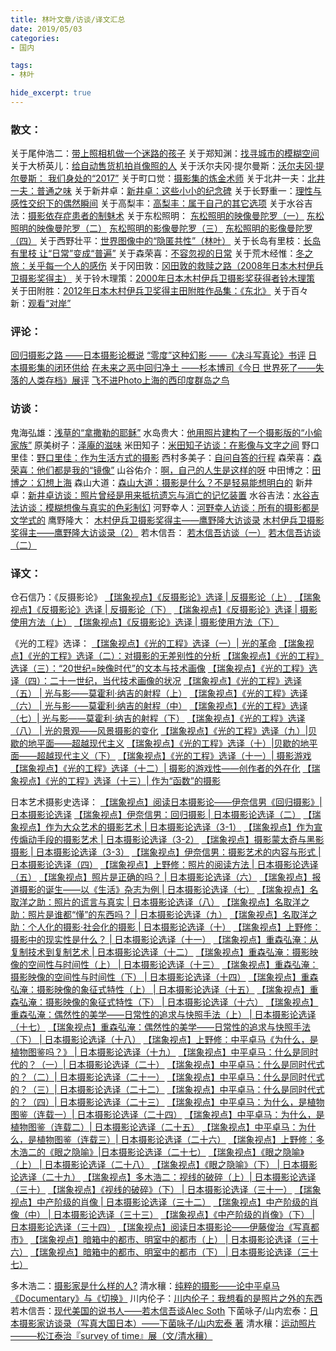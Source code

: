 ```yaml
---
title: 林叶文章/访谈/译文汇总
date: 2019/05/03
categories:
- 国内

tags:
- 林叶

hide_excerpt: true
---
```




> 



<!--more-->

### 散文：

关于尾仲浩二：[带上照相机做一个迷路的孩子](https://www.douban.com/note/711054882/)
关于郑知渊：[找寻城市的模糊空间](https://www.douban.com/note/686475173/)
关于大桥英儿：[给自动售货机拍肖像照的人](https://www.douban.com/note/666405760/)
关于沃尔夫冈·提尔曼斯：[沃尔夫冈·提尔曼斯： 我们身处的“2017”](https://www.douban.com/note/637074175/)
关于町口觉：[摄影集的炼金术师](https://www.douban.com/note/601903143/)
关于北井一夫：[北井一夫：普通之味](https://www.douban.com/note/599194390/)
关于新井卓：[新井卓：这些小小的纪念碑](https://www.douban.com/note/589302821/)
关于长野重一：[理性与感性交织下的偶然瞬间](https://www.douban.com/note/586833258/)
关于高梨丰：[高梨丰：属于自己的其它选项](https://www.douban.com/note/586831535/)
关于水谷吉法：[摄影依存症患者的制魅术](https://www.douban.com/note/586828202/)
关于东松照明：
[东松照明的映像曼陀罗（一）](https://www.douban.com/note/546063376/)
[东松照明的映像曼陀罗（二）](https://www.douban.com/note/546064088/)
[东松照明的影像曼陀罗（三）](https://www.douban.com/note/557538135/)
[东松照明的影像曼陀罗（四）](https://www.douban.com/note/557539468/)
关于西野壮平：[世界图像中的“隐匿共性”（林叶）](https://www.douban.com/note/532207186/)
关于长岛有里枝：[长岛有里枝 让“日常”变成“普遍”](https://www.douban.com/note/484509005/)
关于森荣喜：[不容忽视的日常](https://www.douban.com/note/341135274/)
关于荒木经惟：[冬之旅：关乎每一个人的感伤](https://www.douban.com/note/323559146/)
关于冈田敦：[冈田敦的救赎之路（2008年日本木村伊兵卫摄影奖得主）](https://www.douban.com/note/318328429/)
关于铃木理策：[2000年日本木村伊兵卫摄影奖获得者铃木理策](https://www.douban.com/note/308062598/)
关于田附胜：[2012年日本木村伊兵卫奖得主田附胜作品集：《东北》](https://www.douban.com/note/302185423/)
关于百々新：[观看“对岸”](https://www.douban.com/note/301039739/)


### 评论：

[回归摄影之路 ——日本摄影论概说](https://www.douban.com/note/654249638/)
[“零度”这种幻影 ——《决斗写真论》书评](https://www.douban.com/note/637075289/)
[日本摄影集的闭环供给](https://www.douban.com/note/657292144/)
[在未来之恶中回归净土 ——杉本博司《今日 世界死了——失落的人类存档》展评](https://www.douban.com/note/590598362/)
[飞不进Photo上海的西印度群岛之鸟](https://www.douban.com/note/516988510/)


### 访谈：

鬼海弘雄：[浅草的“拿撒勒的耶稣”](https://www.douban.com/note/703380858/)
水岛贵大：[他用照片建构了一个摄影版的“小偷家族”](https://www.douban.com/note/702124645/)
原美树子：[泽庵的滋味](https://www.douban.com/note/681033536/)
米田知子：[米田知子访谈：在影像与文字之间](https://www.douban.com/note/631666848/)
野口里佳：[野口里佳：作为生活方式的摄影](https://www.douban.com/note/630160815/)
西村多美子：[自问自答的行程](https://www.douban.com/note/610255487/)
森荣喜：[森荣喜：他们都是我的“镜像”](https://www.douban.com/note/604999943/)
山谷佑介：[啊，自己的人生是这样的呀](https://www.douban.com/note/596243756/)
中田博之：[田博之：幻想上海](https://www.douban.com/note/593893406/)
森山大道：[森山大道：摄影是什么？不是轻易能想明白的](https://www.douban.com/note/589798091/)
新井卓：[新井卓访谈：照片曾经是用来抵抗遗忘与消亡的记忆装置](https://www.douban.com/note/586829658/)
水谷吉法：[水谷吉法访谈：模糊想像与真实的色彩制幻](https://www.douban.com/note/586827345/)
河野幸人：[河野幸人访谈：所有的摄影都是文学式的](https://www.douban.com/note/586826430/)
鹰野隆大：
[木村伊兵卫摄影奖得主——鹰野隆大访谈录](https://www.douban.com/note/265875965/)
[木村伊兵卫摄影奖得主——鹰野隆大访谈录（2）](https://www.douban.com/note/265876023/)
若木信吾：
[若木信吾访谈（一）](https://www.douban.com/note/259590797/)
[若木信吾访谈（二）](https://www.douban.com/note/260996844/)



### 译文：

仓石信乃：《反摄影论》
[【瑞象视点】《反摄影论》选译 | 反摄影论（上）](https://mp.weixin.qq.com/s/atWas2q5cLu8AXdnytIZzQ)
[【瑞象视点】《反摄影论》选译 | 反摄影论（下）](https://mp.weixin.qq.com/s/W-utuUofQ4QG7dHaspGfcw)
[【瑞象视点】《反摄影论》选译 | 摄影使用方法（上）](https://mp.weixin.qq.com/s/5KSLzNGDp_mloAzMd3bhdg)
[【瑞象视点】《反摄影论》选译 | 摄影使用方法（下）](https://mp.weixin.qq.com/s/UuOwHG5ZxY8Qf9J-fFnhBA)

《光的工程》选译：
[【瑞象视点】《光的工程》选译（一）| 光的革命](https://mp.weixin.qq.com/s/3aPuhepiZw7_73_IqSmjpA)
[【瑞象视点】《光的工程》选译（二）：对摄影的无差别性的分析](https://mp.weixin.qq.com/s/MCqcGyIh_fAAUssTR57saw)
[【瑞象视点】《光的工程》选译（三）：“20世纪=映像时代”的文本与技术画像](https://mp.weixin.qq.com/s/jpiD3Yg6WqFZm9oqCA_Piw)
[【瑞象视点】《光的工程》选译（四）：二十一世纪，当代技术画像的状况](https://mp.weixin.qq.com/s/-AbxrY00HQ6h_Hu80DRluw)
[【瑞象视点】《光的工程》选译（五） | 光与影——莫霍利·纳吉的射程（上）](https://mp.weixin.qq.com/s/86k2r1WZLXPKHxyaZZoJkQ)
[【瑞象视点】《光的工程》选译（六） | 光与影——莫霍利·纳吉的射程（中）](https://mp.weixin.qq.com/s/R9XzGa1rDz0efYpEDFG0JQ)
[【瑞象视点】《光的工程》选译（七）| 光与影——莫霍利·纳吉的射程（下）​](https://mp.weixin.qq.com/s/zzhAsLNs05nepMY5ayIhZQ)
[【瑞象视点】《光的工程》选译（八） | 光的景观——风景摄影的变化](https://mp.weixin.qq.com/s/xme102tJWXfbAtKRhtnuVA)
[【瑞象视点】《光的工程》选译（九）|贝歇的地平面——超越现代主义](https://mp.weixin.qq.com/s/khLUBUC9YxjKmY1FY-ihaQ)
[【瑞象视点】《光的工程》选译（十）|贝歇的地平面——超越现代主义（下）](https://mp.weixin.qq.com/s/N-_HGkrCLeFL2mQBKhzfQg)
[【瑞象视点】《光的工程》选译（十一）| 摄影游戏](https://mp.weixin.qq.com/s/gJKF4TnHHULlJ30J5wNZHA)
[【瑞象视点】《光的工程》选译（十二）| 摄影的游戏性——创作者的外在化](https://mp.weixin.qq.com/s/XnEb7Jq5delpxjNhMzBIDw)
[【瑞象视点】《光的工程》选译（十三）| 作为“函数”的摄影](https://mp.weixin.qq.com/s/y2ATHj0z9D24eFcZL5hegw)

日本艺术摄影史选译：
[【瑞象视点】阅读日本摄影论——伊奈信男《回归摄影》| 日本摄影论选译](https://mp.weixin.qq.com/s/XiB2ACM7jHTvjFygY2Q0hQ)
[【瑞象视点】伊奈信男：回归摄影 | 日本摄影论选译（二）](https://mp.weixin.qq.com/s/fFVrAS2AZdCPKVvibH1B8g)
[【瑞象视点】作为大众艺术的摄影艺术 | 日本摄影论选译（3-1）](https://mp.weixin.qq.com/s/qhUxC0DE_rLJvCys-4bXag)
[【瑞象视点】作为宣传煽动手段的摄影艺术 | 日本摄影论选译（3-2）](https://mp.weixin.qq.com/s/JHIahPjeJdWkFUH2tEkaEA)
[【瑞象视点】摄影蒙太奇与黑影摄影 | 日本摄影论选译（3-3）](https://mp.weixin.qq.com/s/KGAdHeFaPq4k8nhsefxViQ)
[【瑞象视点】伊奈信男：摄影艺术的内容与形式 | 日本摄影论选译（四）](https://mp.weixin.qq.com/s/D9tDCFIVK1EftgJULNN17g)
[【瑞象视点】上野修：照片的阅读方法 | 日本摄影论选译（五）](https://mp.weixin.qq.com/s/hTA-8PG15LJD7IK9roIyRw)
[【瑞象视点】照片是正确的吗？ | 日本摄影论选译（六）](https://mp.weixin.qq.com/s/X4DBoDRm5uA_1EDCBGuY2w)
[【瑞象视点】报道摄影的诞生——以《生活》杂志为例 | 日本摄影论选译（七）](https://mp.weixin.qq.com/s/t4Jhan7n9CHxRaMAlaFxpw)
[【瑞象视点】名取洋之助：照片的谎言与真实 | 日本摄影论选译（八）](https://mp.weixin.qq.com/s/5jQOtGw7HFAbCpCOR7066w)
[【瑞象视点】名取洋之助：照片是谁都“懂”的东西吗？ | 日本摄影论选译（九）](https://mp.weixin.qq.com/s/knH6_DAcKMey0SUGflpjrw)
[【瑞象视点】名取洋之助：个人化的摄影·社会化的摄影 | 日本摄影论选译（十）](https://mp.weixin.qq.com/s/P5m9gheivHzIDsxYCx_vVg)
[【瑞象视点】上野修：摄影中的现实性是什么？ | 日本摄影论选译（十一）](https://mp.weixin.qq.com/s/SoioYKfzkw9M6G8AWxR_KQ)
[【瑞象视点】重森弘淹：从复制技术到复制艺术 | 日本摄影论选译（十二）](https://mp.weixin.qq.com/s/Sw4QuHk8XJ-FQoZPbXunOA)
[【瑞象视点】重森弘淹：摄影映像的空间性与时间性（上） | 日本摄影论选译（十三）](https://mp.weixin.qq.com/s/7z37gdHZsEvGf8PoNIElpQ)
[【瑞象视点】重森弘淹：摄影映像的空间性与时间性（下） | 日本摄影论选译（十四）](https://mp.weixin.qq.com/s/QES2Kp2gdnll4r8LWSUgCQ)
[【瑞象视点】重森弘淹：摄影映像的象征式特性（上） | 日本摄影论选译（十五）](https://mp.weixin.qq.com/s/9f4eIeQsQ0vIzYWvyYy-ig)
[【瑞象视点】重森弘淹：摄影映像的象征式特性（下） | 日本摄影论选译（十六）](https://mp.weixin.qq.com/s/QsCqVAKZ2VtJT8npePAyNQ)
[【瑞象视点】重森弘淹：偶然性的美学——日常性的追求与快照手法（上） | 日本摄影论选译（十七）](https://mp.weixin.qq.com/s/OMDmKC8mj5gfMDj1tdr0oQ)
[【瑞象视点】重森弘淹：偶然性的美学——日常性的追求与快照手法（下） | 日本摄影论选译（十八）](https://mp.weixin.qq.com/s/_Lja7Lb6-7s0pB9TUOV9cA)
[【瑞象视点】上野修：中平卓马《为什么，是植物图鉴吗？》 | 日本摄影论选译（十九）](https://mp.weixin.qq.com/s/3xbvvM_JZOcWI0bHHDHiSg)
[【瑞象视点】中平卓马：什么是同时代的？（一）| 日本摄影论选译（二十）](https://mp.weixin.qq.com/s/hrvsiDtOrmXnhznvDz-05w)
[【瑞象视点】中平卓马：什么是同时代式的？（二）| 日本摄影论选译（二十一）](https://mp.weixin.qq.com/s/BE_LzQusVC2D21kM4DM9Uw)
[【瑞象视点】中平卓马：什么是同时代式的？（三）| 日本摄影论选译（二十二）](https://mp.weixin.qq.com/s/zX1Wg7LgOyYqKLdgYaO39w)
[【瑞象视点】中平卓马：什么是同时代式的？（四）| 日本摄影论选译（二十三）](https://mp.weixin.qq.com/s/ElDp0CBw57h1Sogo7Dk-8g)
[【瑞象视点】中平卓马：为什么，是植物图鉴（连载一）| 日本摄影论选译（二十四）](https://mp.weixin.qq.com/s/TJPy4oFcM4g_-n71cji_uA)
[【瑞象视点】中平卓马：为什么，是植物图鉴（连载二）| 日本摄影论选译（二十五）](https://mp.weixin.qq.com/s/BaWbwdiqIHTJxGG5KJPazg)
[【瑞象视点】中平卓马：为什么，是植物图鉴（连载三）| 日本摄影论选译（二十六）](https://mp.weixin.qq.com/s/UGI6ORygW7VAsLW5KS0_UA)
[【瑞象视点】上野修：多木浩二的《眼之隐喻》|日本摄影论选译（二十七）](https://mp.weixin.qq.com/s/7kBZAbt0VStAQiF6xXrffQ)
[【瑞象视点】《眼之隐喻》（上） | 日本摄影论选译（二十八）](https://mp.weixin.qq.com/s/64iY7Set67qjCxNYWFXVtQ)
[【瑞象视点】《眼之隐喻》（下） | 日本摄影论选译（二十九）](https://mp.weixin.qq.com/s/g_646SfKgvAEgvVC6Lfh5A)
[【瑞象视点】多木浩二：视线的破碎（上）| 日本摄影论选译（三十）](https://mp.weixin.qq.com/s/DouAi0K7W51sWFM8UWwZWg)
[【瑞象视点】《视线的破碎》（下） | 日本摄影论选译（三十一）](https://mp.weixin.qq.com/s/mVQNXQahUm-kiIV7mJP9Wg)
[【瑞象视点】中产阶级的肖像 | 日本摄影论选译（三十二）](https://mp.weixin.qq.com/s/Rl0bdkMiCPMsMmWA5iOA8A)
[【瑞象视点】中产阶级的肖像（中） | 日本摄影论选译（三十三）](https://mp.weixin.qq.com/s/FaVy3dqzdeGWF0do371dDw)
[【瑞象视点】《中产阶级的肖像》（下） | 日本摄影论选译（三十四）](https://mp.weixin.qq.com/s/5dZiWy-oHeNOWYgBNuJAAg)
[【瑞象视点】阅读日本摄影论——伊藤俊治《写真都市》](https://mp.weixin.qq.com/s/cM_fBaByvNFbXzPS8A4pUg)
[【瑞象视点】暗箱中的都市、明室中的都市（上） | 日本摄影论选译（三十六）](https://mp.weixin.qq.com/s/NeY-eJ5xwg6nORu2U3UwZQ)
[【瑞象视点】暗箱中的都市、明室中的都市（下） | 日本摄影论选译（三十七）](https://mp.weixin.qq.com/s/gHR-jaKCIyJ_EmUyiQeaDQ)




多木浩二：[摄影家是什么样的人?](https://www.douban.com/note/548492182/)
清水穰：[纯粹的摄影——论中平卓马《Documentary》与《切换》](https://www.douban.com/note/480840829/)
川内伦子：[川内伦子：我想看的是照片之外的东西](https://www.douban.com/note/313749556/)
若木信吾：[现代美国的说书人——若木信吾谈Alec Soth](https://www.douban.com/note/258275021/)
下菌咏子/山内宏泰：[日本摄影家访谈录（写真大国日本）——下菌咏子/山内宏泰 著](https://www.douban.com/note/255192480/)
清水穰：[运动照片———松江泰治『survey of time』展（文/清水穰）](https://www.douban.com/note/253921648/)



